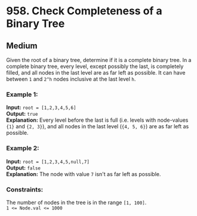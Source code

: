 # 958. Check Completeness of a Binary Tree

## Medium

Given the root of a binary tree, determine if it is a complete binary tree. In a complete binary tree, every level,
except possibly the last, is completely filled, and all nodes in the last level are as far left as possible. It can have
between `1` and `2^h` nodes inclusive at the last level `h`.

### Example 1:
**Input:** `root = [1,2,3,4,5,6]`  
**Output:** `true`  
**Explanation:** Every level before the last is full (i.e. levels with node-values `{1}` and `{2, 3}`), and all nodes in
the last level (`{4, 5, 6}`) are as far left as possible.

### Example 2:
**Input:** `root = [1,2,3,4,5,null,7]`  
**Output:** `false`  
**Explanation:** The node with value `7` isn't as far left as possible.

### Constraints:
The number of nodes in the tree is in the range `[1, 100]`.  
`1 <= Node.val <= 1000`